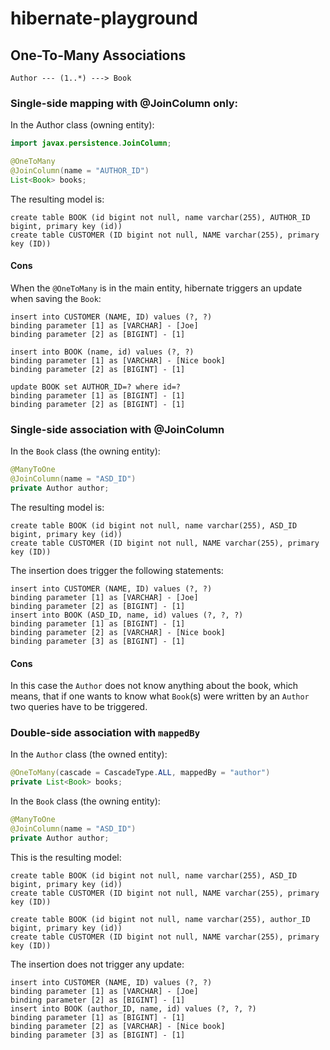 # hibernate-playground

## One-To-Many Associations

```
Author --- (1..*) ---> Book
```

### Single-side mapping with @JoinColumn only:

In the Author class (owning entity):

```java
import javax.persistence.JoinColumn;

@OneToMany
@JoinColumn(name = "AUTHOR_ID")
List<Book> books;
```

The resulting model is:

```
create table BOOK (id bigint not null, name varchar(255), AUTHOR_ID bigint, primary key (id))
create table CUSTOMER (ID bigint not null, NAME varchar(255), primary key (ID))
```

#### Cons

When the `@OneToMany` is in the main entity, hibernate triggers an update when saving the `Book`:

```
insert into CUSTOMER (NAME, ID) values (?, ?)
binding parameter [1] as [VARCHAR] - [Joe]
binding parameter [2] as [BIGINT] - [1]

insert into BOOK (name, id) values (?, ?)
binding parameter [1] as [VARCHAR] - [Nice book]
binding parameter [2] as [BIGINT] - [1]

update BOOK set AUTHOR_ID=? where id=?
binding parameter [1] as [BIGINT] - [1]
binding parameter [2] as [BIGINT] - [1]
```

### Single-side association with @JoinColumn

In the `Book` class (the owning entity):

```java
@ManyToOne
@JoinColumn(name = "ASD_ID")
private Author author;
```

The resulting model is:

```
create table BOOK (id bigint not null, name varchar(255), ASD_ID bigint, primary key (id))
create table CUSTOMER (ID bigint not null, NAME varchar(255), primary key (ID))
```

The insertion does trigger the following statements:

```
insert into CUSTOMER (NAME, ID) values (?, ?)
binding parameter [1] as [VARCHAR] - [Joe]
binding parameter [2] as [BIGINT] - [1]
insert into BOOK (ASD_ID, name, id) values (?, ?, ?)
binding parameter [1] as [BIGINT] - [1]
binding parameter [2] as [VARCHAR] - [Nice book]
binding parameter [3] as [BIGINT] - [1]
```

#### Cons

In this case the `Author` does not know anything about the book, which means, that if one wants to know what `Book`(s) were written by an `Author` two queries have to be triggered.

### Double-side association with `mappedBy`

In the `Author` class (the owned entity):

```java
@OneToMany(cascade = CascadeType.ALL, mappedBy = "author")
private List<Book> books;
```

In the `Book` class (the owning entity):

```java
@ManyToOne
@JoinColumn(name = "ASD_ID")
private Author author;
```

This is the resulting model:

```
create table BOOK (id bigint not null, name varchar(255), ASD_ID bigint, primary key (id))
create table CUSTOMER (ID bigint not null, NAME varchar(255), primary key (ID))
```

```
create table BOOK (id bigint not null, name varchar(255), author_ID bigint, primary key (id))
create table CUSTOMER (ID bigint not null, NAME varchar(255), primary key (ID))
```

The insertion does not trigger any update:

```
insert into CUSTOMER (NAME, ID) values (?, ?)
binding parameter [1] as [VARCHAR] - [Joe]
binding parameter [2] as [BIGINT] - [1]
insert into BOOK (author_ID, name, id) values (?, ?, ?)
binding parameter [1] as [BIGINT] - [1]
binding parameter [2] as [VARCHAR] - [Nice book]
binding parameter [3] as [BIGINT] - [1]
```